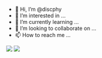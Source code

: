 - 👋 Hi, I’m @discphy
- 👀 I’m interested in ...
- 🌱 I’m currently learning ...
- 💞️ I’m looking to collaborate on ...
- 📫 How to reach me ...

<img src="https://img.shields.io/badge/JAVA-007396?style=for-the-badge&logo=java&logoColor=white">
<img src="https://img.shields.io/badge/Spring-6DB33F?style=for-the-badge&logo=Spring&logoColor=white">
<!---
discphy/discphy is a ✨ special ✨ repository because its `README.md` (this file) appears on your GitHub profile.
You can click the Preview link to take a look at your changes.
--->
